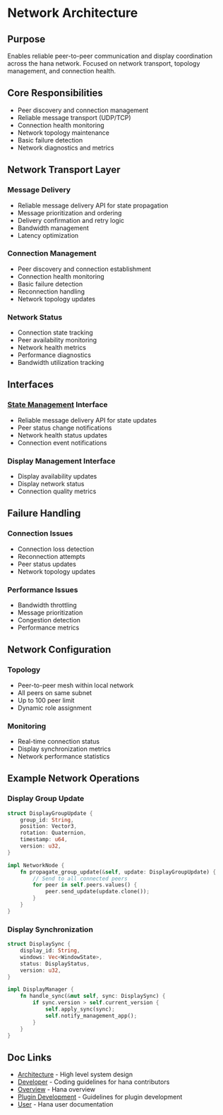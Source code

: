 # Network Architecture
## Purpose
Enables reliable peer-to-peer communication and display coordination across the hana network. Focused on network transport, topology management, and connection health.
## Core Responsibilities
- Peer discovery and connection management
- Reliable message transport (UDP/TCP)
- Connection health monitoring
- Network topology maintenance
- Basic failure detection
- Network diagnostics and metrics
## Network Transport Layer
### Message Delivery
- Reliable message delivery API for state propagation
- Message prioritization and ordering
- Delivery confirmation and retry logic
- Bandwidth management
- Latency optimization
### Connection Management
- Peer discovery and connection establishment
- Connection health monitoring
- Basic failure detection
- Reconnection handling
- Network topology updates
### Network Status
- Connection state tracking
- Peer availability monitoring
- Network health metrics
- Performance diagnostics
- Bandwidth utilization tracking
## Interfaces
### [State Management](./state.md) Interface
- Reliable message delivery API for state updates
- Peer status change notifications
- Network health status updates
- Connection event notifications
### Display Management Interface
- Display availability updates
- Display network status
- Connection quality metrics
## Failure Handling
### Connection Issues
- Connection loss detection
- Reconnection attempts
- Peer status updates
- Network topology updates
### Performance Issues
- Bandwidth throttling
- Message prioritization
- Congestion detection
- Performance metrics
## Network Configuration
### Topology
- Peer-to-peer mesh within local network
- All peers on same subnet
- Up to 100 peer limit
- Dynamic role assignment
### Monitoring
- Real-time connection status
- Display synchronization metrics
- Network performance statistics
## Example Network Operations

### Display Group Update
```rust
struct DisplayGroupUpdate {
    group_id: String,
    position: Vector3,
    rotation: Quaternion,
    timestamp: u64,
    version: u32,
}

impl NetworkNode {
    fn propagate_group_update(&self, update: DisplayGroupUpdate) {
        // Send to all connected peers
        for peer in self.peers.values() {
            peer.send_update(update.clone());
        }
    }
}
```

### Display Synchronization
```rust
struct DisplaySync {
    display_id: String,
    windows: Vec<WindowState>,
    status: DisplayStatus,
    version: u32,
}

impl DisplayManager {
    fn handle_sync(&mut self, sync: DisplaySync) {
        if sync.version > self.current_version {
            self.apply_sync(sync);
            self.notify_management_app();
        }
    }
}
```

## Doc Links
- [Architecture](../architecture/README.md) - High level system design
- [Developer](../developer/README.md) - Coding guidelines for hana contributors
- [Overview](../../README.md) - Hana overview
- [Plugin Development](../plugins/README.md) - Guidelines for plugin development
- [User](../developer/README.md) - Hana user documentation
